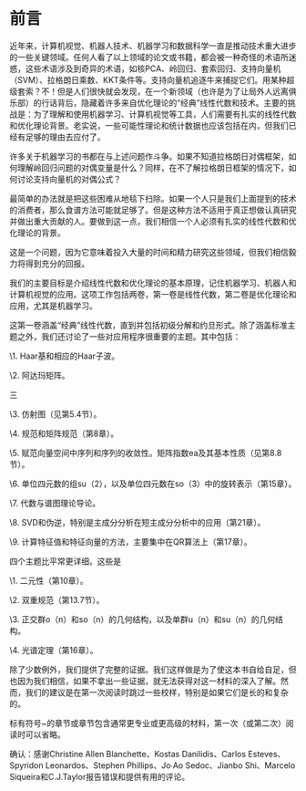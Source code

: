 # 前言

近年来，计算机视觉、机器人技术、机器学习和数据科学一直是推动技术重大进步的一些关键领域。任何人看了以上领域的论文或书籍，都会被一种奇怪的术语所迷惑，这些术语涉及到奇异的术语，如核PCA、岭回归、套索回归、支持向量机（SVM）、拉格朗日乘数、KKT条件等。支持向量机追逐牛来捕捉它们。用某种超级套索？不！但是人们很快就会发现，在一个新领域（也许是为了让局外人远离俱乐部）的行话背后，隐藏着许多来自优化理论的“经典”线性代数和技术。主要的挑战是：为了理解和使用机器学习、计算机视觉等工具，人们需要有扎实的线性代数和优化理论背景。老实说，一些可能性理论和统计数据也应该包括在内，但我们已经有足够的理由去应付了。

许多关于机器学习的书都在与上述问题作斗争。如果不知道拉格朗日对偶框架，如何理解岭回归问题的对偶变量是什么？同样，在不了解拉格朗日框架的情况下，如何讨论支持向量机的对偶公式？

最简单的办法就是把这些困难从地毯下扫除。如果一个人只是我们上面提到的技术的消费者，那么食谱方法可能就足够了。但是这种方法不适用于真正想做认真研究并做出重大贡献的人。要做到这一点，我们相信一个人必须有扎实的线性代数和优化理论的背景。

这是一个问题，因为它意味着投入大量的时间和精力研究这些领域，但我们相信毅力将得到充分的回报。

我们的主要目标是介绍线性代数和优化理论的基本原理，记住机器学习、机器人和计算机视觉的应用。这项工作包括两卷，第一卷是线性代数，第二卷是优化理论和应用，尤其是机器学习。

这第一卷涵盖“经典”线性代数，直到并包括初级分解和约旦形式。除了涵盖标准主题之外，我们还讨论了一些对应用程序很重要的主题。其中包括：

\1.    Haar基和相应的Haar子波。

\2.    阿达玛矩阵。

三


 

\3.    仿射图（见第5.4节）。

\4.    规范和矩阵规范（第8章）。

\5.    赋范向量空间中序列和序列的收敛性。矩阵指数ea及其基本性质（见第8.8节）。

\6.    单位四元数的组su（2），以及单位四元数在so（3）中的旋转表示（第15章）。

\7.    代数与谱图理论导论。

\8.    SVD和伪逆，特别是主成分分析在短主成分分析中的应用（第21章）。

\9.    计算特征值和特征向量的方法，主要集中在QR算法上（第17章）。

四个主题比平常更详细。这些是

\1.    二元性（第10章）。

\2.    双重规范（第13.7节）。

\3.    正交群o（n）和so（n）的几何结构，以及单群u（n）和su（n）的几何结构。

\4.    光谱定理（第16章）。

除了少数例外，我们提供了完整的证据。我们这样做是为了使这本书自给自足，但也因为我们相信，如果不拿出一些证据，就无法获得对这一材料的深入了解。然而，我们的建议是在第一次阅读时跳过一些校样，特别是如果它们是长的和复杂的。

标有符号~的章节或章节包含通常更专业或更高级的材料，第一次（或第二次）阅读时可以省略。

确认：感谢Christine Allen Blanchette、Kostas Danilidis、Carlos Esteves、Spyridon Leonardos、Stephen Phillips、Jo∙Ao Sedoc、Jianbo Shi、Marcelo Siqueira和C.J.Taylor报告错误和提供有用的评论。
